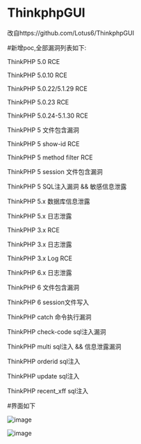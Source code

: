 # ThinkphpGUI

改自https://github.com/Lotus6/ThinkphpGUI

#新增poc,全部漏洞列表如下:

ThinkPHP 5.0 RCE

ThinkPHP 5.0.10 RCE

ThinkPHP 5.0.22/5.1.29 RCE

ThinkPHP 5.0.23 RCE

ThinkPHP 5.0.24-5.1.30 RCE

ThinkPHP 5 文件包含漏洞

ThinkPHP 5 show-id RCE

ThinkPHP 5 method filter RCE

ThinkPHP 5 session 文件包含漏洞

ThinkPHP 5 SQL注入漏洞 && 敏感信息泄露

ThinkPHP 5.x 数据库信息泄露

ThinkPHP 5.x 日志泄露

ThinkPHP 3.x RCE

ThinkPHP 3.x 日志泄露

ThinkPHP 3.x Log RCE

ThinkPHP 6.x 日志泄露

ThinkPHP 6 文件包含漏洞

ThinkPHP 6 session文件写入

ThinkPHP catch 命令执行漏洞

ThinkPHP check-code sql注入漏洞

ThinkPHP multi sql注入 && 信息泄露漏洞

ThinkPHP orderid sql注入

ThinkPHP update sql注入

ThinkPHP recent_xff sql注入

#界面如下

![image](https://github.com/nex121/ThinkphpGUI/assets/29255605/80db9a54-99b1-4447-870a-bb12cb980e40)

![image](https://github.com/nex121/ThinkphpGUI/assets/29255605/62bece36-5e18-4a8f-835d-66ad3bae8cc6)

